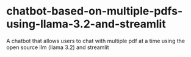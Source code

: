 # chatbot-based-on-multiple-pdfs-using-llama-3.2-and-streamlit
 A chatbot that allows users to chat with multiple pdf at a time using the open source llm (llama 3.2) and streamlit
